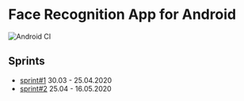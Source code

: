 # Face Recognition App for Android
![Android CI](https://github.com/krskibin/FaceRecognition/workflows/Android%20CI/badge.svg?branch=master)

## Sprints
- [sprint#1](https://github.com/krskibin/FaceRecognition/projects/1) 30.03 - 25.04.2020
- [sprint#2](https://github.com/krskibin/FaceRecognition/projects/2) 25.04 - 16.05.2020
